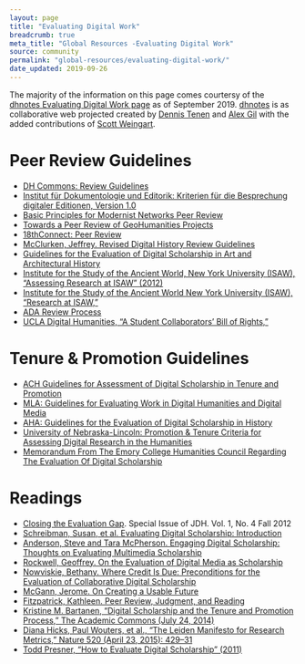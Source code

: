 ```yaml
---
layout: page
title: "Evaluating Digital Work"
breadcrumb: true
meta_title: "Global Resources -Evaluating Digital Work"
source: community
permalink: "global-resources/evaluating-digital-work/"
date_updated: 2019-09-26
---
```


The majority of the information on this page comes courtersy of the [dhnotes Evaluating Digital Work page](https://github.com/dh-notes/dhnotes/blob/master/pages/evaluating-digital-work.md) as of September 2019. [dhnotes](https://github.com/dh-notes/dhnotes) is as collaborative web projected created by [Dennis Tenen](https://github.com/denten) and [Alex Gil](https://github.com/elotroalex) with the added contributions of [Scott Weingart](https://github.com/scottbot).

# Peer Review Guidelines
- [DH Commons: Review Guidelines](http://dhcommons.org/journal/review-guidelines)
- [Institut für Dokumentologie und Editorik: Kriterien für die Besprechung digitaler Editionen, Version 1.0](http://www.i-d-e.de/publikationen/weitereschriften/kriterien-version-1-0/)
- [Basic Principles for Modernist Networks Peer Review](http://www.modnets.org/about/peer_review/)
- [Towards a Peer Review of GeoHumanities Projects](http://geohum.djwrisley.com/)
- [18thConnect: Peer Review](http://www.18thconnect.org/about/scholarship/peer-review/)
- [McClurken, Jeffrey. Revised Digital History Review Guidelines](http://techist.mcclurken.org/digital-history/revised-digital-history-review-guidelines/)
- [Guidelines for the Evaluation of Digital Scholarship in Art and Architectural History](http://www.collegeart.org/pdf/evaluating-digital-scholarship-in-art-and-architectural-history.pdf)
- [Institute for the Study of the Ancient World, New York University (ISAW), “Assessing 
Research at ISAW” (2012)](http://isaw.nyu.edu/research/AssessingresearchatISAW.pdf)
- [Institute for the Study of the Ancient World New York University (ISAW), “Research at ISAW,”](http://isaw.nyu.edu/research)
- [ADA Review Process](http://adanewmedia.org/beta-reader-and-review-policy/)
- [UCLA Digital Humanities, “A Student Collaborators’ Bill of Rights,”](http://www.cdh.ucla.edu/news-events/a-student-collaborators-bill-of-rights/)

# Tenure & Promotion Guidelines
- [ACH Guidelines for Assessment of Digital Scholarship in Tenure and Promotion](http://ach.org/blog/2019/08/05/ach-guidelines-for-assessment-of-digital-scholarship-in-tenure-and-promotion/)
- [MLA: Guidelines for Evaluating Work in Digital Humanities and Digital Media](https://www.mla.org/About-Us/Governance/Committees/Committee-Listings/Professional-Issues/Committee-on-Information-Technology/Guidelines-for-Evaluating-Work-in-Digital-Humanities-and-Digital-Media)
- [AHA: Guidelines for the Evaluation of Digital Scholarship in History](http://historians.org/teaching-and-learning/digital-history-resources/evaluation-of-digital-scholarship-in-history/guidelines-for-the-evaluation-of-digital-scholarship-in-history)
- [University of Nebraska-Lincoln: Promotion & Tenure Criteria for Assessing Digital Research in the Humanities](http://cdrh.unl.edu/articles/promotion)
- [Memorandum From The Emory College Humanities Council Regarding The Evaluation Of Digital Scholarship](http://college.emory.edu/home/assets/documents/faculty/Digital-Scholarship-Memo-Nov2013.pdf)

# Readings
- [Closing the Evaluation Gap](http://journalofdigitalhumanities.org/1-4/closing-the-evaluation-gap/). Special Issue of JDH. Vol. 1, No. 4 Fall 2012
- [Schreibman, Susan, et al. Evaluating Digital Scholarship: Introduction](http://www.mlajournals.org/doi/pdf/10.1632/prof.2011.2011.1.123)
- [Anderson, Steve and Tara McPherson. Engaging Digital Scholarship: Thoughts on Evaluating Multimedia Scholarship](http://www.mlajournals.org/doi/pdf/10.1632/prof.2011.2011.1.136)
- [Rockwell, Geoffrey. On the Evaluation of Digital Media as Scholarship](http://www.mlajournals.org/doi/pdf/10.1632/prof.2011.2011.1.152)
- [Nowviskie, Bethany. Where Credit Is Due: Preconditions for the Evaluation of Collaborative Digital Scholarship](http://www.mlajournals.org/doi/pdf/10.1632/prof.2011.2011.1.169)
- [McGann, Jerome. On Creating a Usable Future](http://www.mlajournals.org/doi/pdf/10.1632/prof.2011.2011.1.182)
- [Fitzpatrick, Kathleen. Peer Review, Judgment, and Reading](http://www.mlajournals.org/doi/pdf/10.1632/prof.2011.2011.1.196)
- [Kristine M. Bartanen, “Digital Scholarship and the Tenure and Promotion Process,” The Academic Commons (July 24, 2014)](http://www.academiccommons.org/2014/07/24/digital-scholarship-and-the-tenure-and-promotion-process/)
- [Diana Hicks, Paul Wouters, et al., “The Leiden Manifesto for Research Metrics,” Nature 520 (April 23, 2015): 429–31](http://www.nature.com/polopoly_fs/1.17351!/menu/main/topColumns/topLeftColumn/pdf/520429a.pdf)
- [Todd Presner, “How to Evaluate Digital Scholarship” (2011)](http://humanitiesblast.com/Evaluating_digital_scholarship.pdf)

